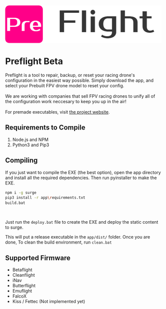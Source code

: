 ![](targets/img/logo.png)
# Preflight Beta

Preflight is a tool to repair, backup, or reset your racing drone's configuration in the easiest way possible. Simply download the app, and select your Prebuilt FPV drone model to reset your config.
<br><br>
We are working with companies that sell FPV racing drones to unify all of the configuration work neccesary to keep you up in the air! 
<br><br>
For premade executables, visit [the project website](https://preflight-dl.surge.sh).

## Requirements to Compile
1. Node.js and NPM<br>
2. Python3 and Pip3<br>
## Compiling

If you just want to compile the EXE (the best option), open the app directory and install all the required dependencies. Then run pyinstaller to make the EXE.
```bash
npm i -g surge
pip3 install -r app\requirements.txt
build.bat
```
<br>

Just run the `deploy.bat` file to create the EXE and deploy the static content to surge.
<br>

This will put a release executable in the `app/dist/` folder. Once you are done, To clean the build environment, run `clean.bat`


## Supported Firmware
- Betaflight <br>
- Cleanflight <br>
- iNav <br>
- Butterflight <br>
- Emuflight <br>
- FalcoX <br>
- Kiss / Fettec (Not implemented yet) <br>